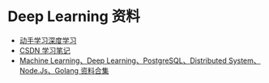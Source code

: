 # Deep Learning 资料

- [动手学习深度学习](https://tangshusen.me/Dive-into-DL-PyTorch/#/)
- [CSDN 学习笔记](https://blog.csdn.net/zouxy09/article/details/14222605)
- [Machine Learning、Deep Learning、PostgreSQL、Distributed System、Node.Js、Golang 资料合集 ](https://github.com/ty4z2008/Qix/tree/master)
